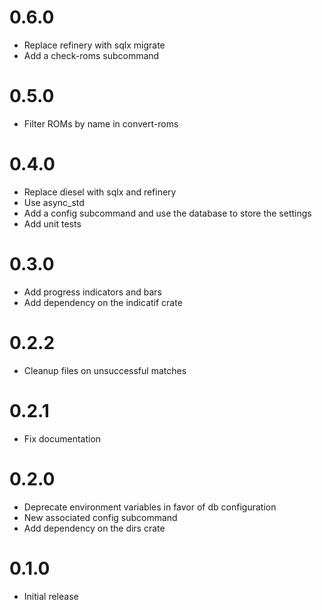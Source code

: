 # 0.6.0
* Replace refinery with sqlx migrate
* Add a check-roms subcommand

# 0.5.0
* Filter ROMs by name in convert-roms

# 0.4.0
* Replace diesel with sqlx and refinery
* Use async_std
* Add a config subcommand and use the database to store the settings
* Add unit tests

# 0.3.0
* Add progress indicators and bars
* Add dependency on the indicatif crate

# 0.2.2
* Cleanup files on unsuccessful matches

# 0.2.1
* Fix documentation

# 0.2.0
* Deprecate environment variables in favor of db configuration
* New associated config subcommand
* Add dependency on the dirs crate

# 0.1.0
* Initial release